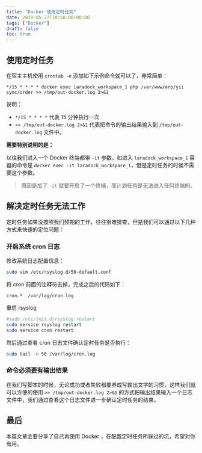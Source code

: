 ```yaml
---
title: "Docker 使用定时任务"
date: 2019-05-27T10:58:00+08:00
tags: ["Docker"] 
draft: false
toc: true
---
```


## 使用定时任务

在宿主主机使用 `crontab -e` 添加如下示例命令就可以了，非常简单：

```
*/15 * * * * docker exec laradock_workspace_1 php /var/www/erp/yii sync/order >> /tmp/out-docker.log 2>&1
```

说明：

- `*/15 * * * *` 代表 15 分钟执行一次
- `>> /tmp/out-docker.log 2>&1` 代表把命令的输出结果输入到 `/tmp/out-docker.log` 文件中。

**需要特别说明的是：**

以往我们进入一个 Docker 终端都带 `-it` 参数，如进入 `laradock_workspace_1` 容器的命令是 `docker exec -it laradock_workspace_1`，但是定时任务的时候不需要这个参数。

> 原因是加了 `-it` 就要开启了一个终端，而计划任务是无法进入任何终端的。

<!--more-->

## 解决定时任务无法工作

定时任务如果没按照我们预期的工作，往往很难排查，但是我们可以通过以下几种方式来快速的定位问题：

### 开启系统 cron 日志

修改系统日志配置信息：

```sh
sudo vim /etc/rsyslog.d/50-default.conf
```

将 cron 前面的注释符去掉，完成之后的代码如下：

```
cron.*  /var/log/cron.log
```

重启 rsyslog

```sh
#sudo /etc/init.d/rsyslog restart
sudo service rsyslog restart
sudo service cron restart
```

然后通过查看 cron 日志文件确认定时任务是否执行：

```sh
sudo tail -n 50 /var/log/cron.log
```

### 命令必须要有输出结果

在我们写脚本的时候，无论成功或者失败都要养成写输出文字的习惯，这样我们就可以方便的使用 `>> /tmp/out-docker.log 2>&1` 的方式把输出结果输入一个日志文件中，我们通过查看这个日志文件进一步确认定时任务的结果。


## 最后

本篇文章主要分享了自己再使用 Docker ，在配置定时任务所踩过的坑，希望对你有用。